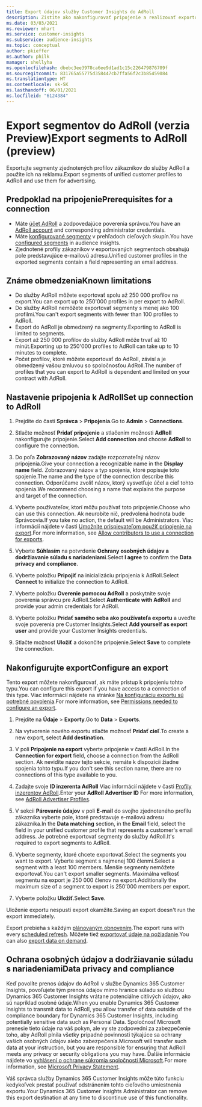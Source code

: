 ```yaml
---
title: Export údajov služby Customer Insights do AdRoll
description: Zistite ako nakonfigurovať pripojenie a realizovať exportovanie do AdRoll.
ms.date: 03/03/2021
ms.reviewer: mhart
ms.service: customer-insights
ms.subservice: audience-insights
ms.topic: conceptual
author: pkieffer
ms.author: philk
manager: shellyha
ms.openlocfilehash: dbebc3ee3978ca6ee9d1ad1c15c226479876709f
ms.sourcegitcommit: 831765a55775d358447cb7ffa56f2c3b85459084
ms.translationtype: HT
ms.contentlocale: sk-SK
ms.lasthandoff: 06/01/2021
ms.locfileid: "6124384"
---
```

# <a name="export-segments-to-adroll-preview"></a><span data-ttu-id="e9d9d-103">Export segmentov do AdRoll (verzia Preview)</span><span class="sxs-lookup"><span data-stu-id="e9d9d-103">Export segments to AdRoll (preview)</span></span>

<span data-ttu-id="e9d9d-104">Exportujte segmenty zjednotených profilov zákazníkov do služby AdRoll a použite ich na reklamu.</span><span class="sxs-lookup"><span data-stu-id="e9d9d-104">Export segments of unified customer profiles to AdRoll and use them for advertising.</span></span> 

## <a name="prerequisites-for-a-connection"></a><span data-ttu-id="e9d9d-105">Predpoklad na pripojenie</span><span class="sxs-lookup"><span data-stu-id="e9d9d-105">Prerequisites for a connection</span></span>

-   <span data-ttu-id="e9d9d-106">Máte [účet AdRoll](https://www.adroll.com/) a zodpovedajúce poverenia správcu.</span><span class="sxs-lookup"><span data-stu-id="e9d9d-106">You have an [AdRoll account](https://www.adroll.com/) and corresponding administrator credentials.</span></span>
-   <span data-ttu-id="e9d9d-107">Máte [konfigurované segmenty](segments.md) v prehľadoch cieľových skupín.</span><span class="sxs-lookup"><span data-stu-id="e9d9d-107">You have [configured segments](segments.md) in audience insights.</span></span>
-   <span data-ttu-id="e9d9d-108">Zjednotené profily zákazníkov v exportovaných segmentoch obsahujú pole predstavujúce e-mailovú adresu.</span><span class="sxs-lookup"><span data-stu-id="e9d9d-108">Unified customer profiles in the exported segments contain a field representing an email address.</span></span>

## <a name="known-limitations"></a><span data-ttu-id="e9d9d-109">Známe obmedzenia</span><span class="sxs-lookup"><span data-stu-id="e9d9d-109">Known limitations</span></span>

- <span data-ttu-id="e9d9d-110">Do služby AdRoll môžete exportovať spolu až 250 000 profilov na export.</span><span class="sxs-lookup"><span data-stu-id="e9d9d-110">You can export up to 250'000 profiles in per export to AdRoll.</span></span>
- <span data-ttu-id="e9d9d-111">Do služby AdRoll nemôžete exportovať segmenty s menej ako 100 profilmi.</span><span class="sxs-lookup"><span data-stu-id="e9d9d-111">You can't export segments with fewer than 100 profiles to AdRoll.</span></span> 
- <span data-ttu-id="e9d9d-112">Export do AdRoll je obmedzený na segmenty.</span><span class="sxs-lookup"><span data-stu-id="e9d9d-112">Exporting to AdRoll is limited to segments.</span></span>
- <span data-ttu-id="e9d9d-113">Export až 250 000 profilov do služby AdRoll môže trvať až 10 minút.</span><span class="sxs-lookup"><span data-stu-id="e9d9d-113">Exporting up to 250'000 profiles to AdRoll can take up to 10 minutes to complete.</span></span> 
- <span data-ttu-id="e9d9d-114">Počet profilov, ktoré môžete exportovať do AdRoll, závisí a je obmedzený vašou zmluvou so spoločnosťou AdRoll.</span><span class="sxs-lookup"><span data-stu-id="e9d9d-114">The number of profiles that you can export to AdRoll is dependent and limited on your contract with AdRoll.</span></span>

## <a name="set-up-connection-to-adroll"></a><span data-ttu-id="e9d9d-115">Nastavenie pripojenia k AdRoll</span><span class="sxs-lookup"><span data-stu-id="e9d9d-115">Set up connection to AdRoll</span></span>

1. <span data-ttu-id="e9d9d-116">Prejdite do časti **Správca** > **Pripojenia**.</span><span class="sxs-lookup"><span data-stu-id="e9d9d-116">Go to **Admin** > **Connections**.</span></span>

1. <span data-ttu-id="e9d9d-117">Stlačte možnosť **Pridať pripojenie** a stlačením možnosti **AdRoll** nakonfigurujte pripojenie.</span><span class="sxs-lookup"><span data-stu-id="e9d9d-117">Select **Add connection** and choose **AdRoll** to configure the connection.</span></span>

1. <span data-ttu-id="e9d9d-118">Do poľa **Zobrazovaný názov** zadajte rozpoznateľný názov pripojenia.</span><span class="sxs-lookup"><span data-stu-id="e9d9d-118">Give your connection a recognizable name in the **Display name** field.</span></span> <span data-ttu-id="e9d9d-119">Zobrazovaný názov a typ spojenia, ktoré popisuje toto spojenie.</span><span class="sxs-lookup"><span data-stu-id="e9d9d-119">The name and the type of the connection describe this connection.</span></span> <span data-ttu-id="e9d9d-120">Odporúčame zvoliť názov, ktorý vysvetľuje účel a cieľ tohto spojenia.</span><span class="sxs-lookup"><span data-stu-id="e9d9d-120">We recommend choosing a name that explains the purpose and target of the connection.</span></span>

1. <span data-ttu-id="e9d9d-121">Vyberte používateľov, ktorí môžu používať toto pripojenie.</span><span class="sxs-lookup"><span data-stu-id="e9d9d-121">Choose who can use this connection.</span></span> <span data-ttu-id="e9d9d-122">Ak neurobíte nič, predvolená hodnota bude Správcovia.</span><span class="sxs-lookup"><span data-stu-id="e9d9d-122">If you take no action, the default will be Administrators.</span></span> <span data-ttu-id="e9d9d-123">Viac informácií nájdete v časti [Umožnite prispievateľom použiť pripojenie na export](connections.md#allow-contributors-to-use-a-connection-for-exports).</span><span class="sxs-lookup"><span data-stu-id="e9d9d-123">For more information, see [Allow contributors to use a connection for exports](connections.md#allow-contributors-to-use-a-connection-for-exports).</span></span>

1. <span data-ttu-id="e9d9d-124">Vyberte **Súhlasím** na potvrdenie **Ochrany osobných údajov a dodržiavanie súladu s nariadeniami**.</span><span class="sxs-lookup"><span data-stu-id="e9d9d-124">Select **I agree** to confirm the **Data privacy and compliance**.</span></span>

1. <span data-ttu-id="e9d9d-125">Vyberte položku **Pripojiť** na inicializáciu pripojenia k AdRoll.</span><span class="sxs-lookup"><span data-stu-id="e9d9d-125">Select **Connect** to initialize the connection to AdRoll.</span></span>

1. <span data-ttu-id="e9d9d-126">Vyberte položku **Overenie pomocou AdRoll** a poskytnite svoje poverenia správcu pre AdRoll.</span><span class="sxs-lookup"><span data-stu-id="e9d9d-126">Select **Authenticate with AdRoll** and provide your admin credentials for AdRoll.</span></span> 

1. <span data-ttu-id="e9d9d-127">Vyberte položku **Pridať samého seba ako používateľa exportu** a uveďte svoje poverenia pre Customer Insights.</span><span class="sxs-lookup"><span data-stu-id="e9d9d-127">Select **Add yourself as export user** and provide your Customer Insights credentials.</span></span>

1. <span data-ttu-id="e9d9d-128">Stlačte možnosť **Uložiť** a dokončite pripojenie.</span><span class="sxs-lookup"><span data-stu-id="e9d9d-128">Select **Save** to complete the connection.</span></span>

## <a name="configure-an-export"></a><span data-ttu-id="e9d9d-129">Nakonfigurujte export</span><span class="sxs-lookup"><span data-stu-id="e9d9d-129">Configure an export</span></span>

<span data-ttu-id="e9d9d-130">Tento export môžete nakonfigurovať, ak máte prístup k pripojeniu tohto typu.</span><span class="sxs-lookup"><span data-stu-id="e9d9d-130">You can configure this export if you have access to a connection of this type.</span></span> <span data-ttu-id="e9d9d-131">Viac informácií nájdete na stránke [Na konfiguráciu exportu sú potrebné povolenia](export-destinations.md#set-up-a-new-export).</span><span class="sxs-lookup"><span data-stu-id="e9d9d-131">For more information, see [Permissions needed to configure an export](export-destinations.md#set-up-a-new-export).</span></span>

1. <span data-ttu-id="e9d9d-132">Prejdite na **Údaje** > **Exporty**.</span><span class="sxs-lookup"><span data-stu-id="e9d9d-132">Go to **Data** > **Exports**.</span></span>

1. <span data-ttu-id="e9d9d-133">Na vytvorenie nového exportu stlačte možnosť **Pridať cieľ**.</span><span class="sxs-lookup"><span data-stu-id="e9d9d-133">To create a new export, select **Add destination**.</span></span>

1. <span data-ttu-id="e9d9d-134">V poli **Pripojenie na export** vyberte pripojenie v časti AdRoll.</span><span class="sxs-lookup"><span data-stu-id="e9d9d-134">In the **Connection for export** field, choose a connection from the AdRoll section.</span></span> <span data-ttu-id="e9d9d-135">Ak nevidíte názov tejto sekcie, nemáte k dispozícii žiadne spojenia tohto typu.</span><span class="sxs-lookup"><span data-stu-id="e9d9d-135">If you don't see this section name, there are no connections of this type available to you.</span></span>

1. <span data-ttu-id="e9d9d-136">Zadajte svoje **ID inzerenta AdRoll** Viac informácií nájdete v časti [Profily inzerentov AdRoll](https://help.adroll.com/hc/articles/212011838-Advertiser-Profiles).</span><span class="sxs-lookup"><span data-stu-id="e9d9d-136">Enter your **AdRoll Advertiser ID** For more information, see [AdRoll Advertiser Profiles](https://help.adroll.com/hc/articles/212011838-Advertiser-Profiles).</span></span>

3. <span data-ttu-id="e9d9d-137">V sekcii **Párovanie údajov** v poli **E-mail** do svojho zjednoteného profilu zákazníka vyberte pole, ktoré predstavuje e-mailovú adresu zákazníka.</span><span class="sxs-lookup"><span data-stu-id="e9d9d-137">In the **Data matching** section, in the **Email** field, select the field in your unified customer profile that represents a customer's email address.</span></span> <span data-ttu-id="e9d9d-138">Je potrebné exportovať segmenty do služby AdRoll.</span><span class="sxs-lookup"><span data-stu-id="e9d9d-138">It's required to export segments to AdRoll.</span></span>

1. <span data-ttu-id="e9d9d-139">Vyberte segmenty, ktoré chcete exportovať.</span><span class="sxs-lookup"><span data-stu-id="e9d9d-139">Select the segments you want to export.</span></span> <span data-ttu-id="e9d9d-140">Vyberte segment s najmenej 100 členmi.</span><span class="sxs-lookup"><span data-stu-id="e9d9d-140">Select a segment with a least 100 members.</span></span> <span data-ttu-id="e9d9d-141">Menšie segmenty nemôžete exportovať.</span><span class="sxs-lookup"><span data-stu-id="e9d9d-141">You can't export smaller segments.</span></span> <span data-ttu-id="e9d9d-142">Maximálna veľkosť segmentu na export je 250 000 členov na export.</span><span class="sxs-lookup"><span data-stu-id="e9d9d-142">Additionally the maximum size of a segment to export is 250'000 members per export.</span></span> 

1. <span data-ttu-id="e9d9d-143">Vyberte položku **Uložiť**.</span><span class="sxs-lookup"><span data-stu-id="e9d9d-143">Select **Save**.</span></span>

<span data-ttu-id="e9d9d-144">Uloženie exportu nespustí export okamžite.</span><span class="sxs-lookup"><span data-stu-id="e9d9d-144">Saving an export doesn't run the export immediately.</span></span>

<span data-ttu-id="e9d9d-145">Export prebieha s každým [plánovaným obnovením](system.md#schedule-tab).</span><span class="sxs-lookup"><span data-stu-id="e9d9d-145">The export runs with every [scheduled refresh](system.md#schedule-tab).</span></span> <span data-ttu-id="e9d9d-146">Môžete tiež [exportovať údaje na požiadanie](export-destinations.md#run-exports-on-demand).</span><span class="sxs-lookup"><span data-stu-id="e9d9d-146">You can also [export data on demand](export-destinations.md#run-exports-on-demand).</span></span> 


## <a name="data-privacy-and-compliance"></a><span data-ttu-id="e9d9d-147">Ochrana osobných údajov a dodržiavanie súladu s nariadeniami</span><span class="sxs-lookup"><span data-stu-id="e9d9d-147">Data privacy and compliance</span></span>

<span data-ttu-id="e9d9d-148">Keď povolíte prenos údajov do AdRoll v službe Dynamics 365 Customer Insights, povoľujete tým prenos údajov mimo hranice súladu so službou Dynamics 365 Customer Insights vrátane potenciálne citlivých údajov, ako sú napríklad osobné údaje.</span><span class="sxs-lookup"><span data-stu-id="e9d9d-148">When you enable Dynamics 365 Customer Insights to transmit data to AdRoll, you allow transfer of data outside of the compliance boundary for Dynamics 365 Customer Insights, including potentially sensitive data such as Personal Data.</span></span> <span data-ttu-id="e9d9d-149">Spoločnosť Microsoft prenesie tieto údaje na váš pokyn, ale vy ste zodpovední za zabezpečenie toho, aby AdRoll plnila všetky prípadné povinnosti týkajúce sa ochrany vašich osobných údajov alebo zabezpečenia.</span><span class="sxs-lookup"><span data-stu-id="e9d9d-149">Microsoft will transfer such data at your instruction, but you are responsible for ensuring that AdRoll meets any privacy or security obligations you may have.</span></span> <span data-ttu-id="e9d9d-150">Ďalšie informácie nájdete vo [vyhlásení o ochrane súkromia spoločnosti Microsoft](https://go.microsoft.com/fwlink/?linkid=396732).</span><span class="sxs-lookup"><span data-stu-id="e9d9d-150">For more information, see [Microsoft Privacy Statement](https://go.microsoft.com/fwlink/?linkid=396732).</span></span>

<span data-ttu-id="e9d9d-151">Váš správca služby Dynamics 365 Customer Insights môže túto funkciu kedykoľvek prestať používať odstránením tohto cieľového umiestnenia exportu.</span><span class="sxs-lookup"><span data-stu-id="e9d9d-151">Your Dynamics 365 Customer Insights Administrator can remove this export destination at any time to discontinue use of this functionality.</span></span>
